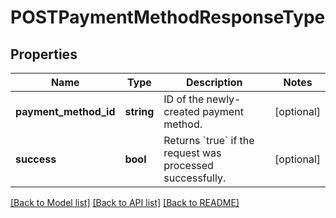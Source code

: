 # POSTPaymentMethodResponseType

## Properties
Name | Type | Description | Notes
------------ | ------------- | ------------- | -------------
**payment_method_id** | **string** | ID of the newly-created payment method. | [optional] 
**success** | **bool** | Returns &#x60;true&#x60; if the request was processed successfully. | [optional] 

[[Back to Model list]](../README.md#documentation-for-models) [[Back to API list]](../README.md#documentation-for-api-endpoints) [[Back to README]](../README.md)


